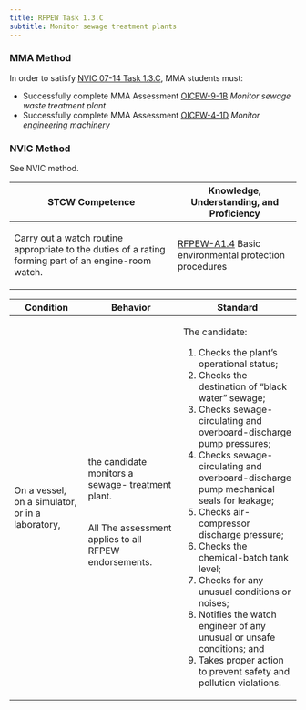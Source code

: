 ```yaml
---
title: RFPEW Task 1.3.C 
subtitle: Monitor sewage treatment plants
---
```



### MMA Method

In order to satisfy  [NVIC 07-14  Task  1.3.C](/stcw23/assets/images/nvic-07-14.pdf), MMA students must:

* Successfully complete MMA Assessment  [OICEW-9-1B](OICEW-9-1B) *Monitor sewage waste treatment plant*
* Successfully complete MMA Assessment  [OICEW-4-1D](OICEW-4-1D) *Monitor engineering machinery*


### NVIC Method

<a onclick="togglevisibility('nvic_methods')" >See NVIC method.</a>

<div id='nvic_methods' class='hide'>

<table>
<thead>
<tr>
<th class='forty'> STCW Competence </th>
<th class='sixty'> Knowledge, Understanding, and Proficiency </th>
</tr>
</thead>




<tbody>
<tr><td markdown='1'>

Carry out a watch routine appropriate to the duties of a rating forming part of an engine-room watch.

</td><td markdown='1'>

[RFPEW-A1.4](../../tables/34.html#RFPEW-A1.4) Basic environmental protection procedures

</td></tr>


</tbody>
</table>


<table>
<thead>
<tr><th class='twenty'>  Condition </th><th class='twenty'> Behavior </th><th  class='sixty'>Standard </th></tr>
</thead>
<tbody >



<tr><td markdown='1'>

On a vessel, on a simulator, or in a laboratory,

</td><td markdown='1'>

the candidate monitors a sewage- treatment plant.

<br>

<div class="tooltip">All
<span class="tooltiptext">
The assessment applies to all RFPEW endorsements.
</span>
</div>


</td><td markdown='1'>

The candidate:

1. Checks the plant’s operational status;
2. Checks the destination of “black water” sewage;
3. Checks sewage-circulating and overboard-discharge pump pressures;
4. Checks sewage-circulating and overboard-discharge pump mechanical seals for leakage;
5. Checks air-compressor discharge pressure;
6. Checks the chemical-batch tank level;
7. Checks for any unusual conditions or noises;
8. Notifies the watch engineer of any unusual or unsafe conditions; and
9. Takes proper action to prevent safety and pollution violations.

</td></tr>
</tbody>
</table>
</div>
